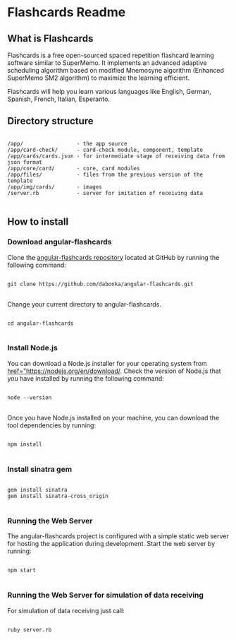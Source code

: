 <h1>Flashcards Readme</h1>

<h2>What is Flashcards</h2>

Flashcards is a free open-sourced spaced repetition flashcard learning software similar to SuperMemo. It implements an advanced adaptive scheduling algorithm based on modified Mnemosyne algorithm (Enhanced SuperMemo SM2 algorithm) to maximize the learning efficient.

Flashcards will help you learn various languages like English, German, Spanish, French, Italian, Esperanto.

<h2>Directory structure</h2>

<pre>
<code>
/app/                 - the app source
/app/card-check/      - card-check module, component, template
/app/cards/cards.json - for intermediate stage of receiving data from json format
/app/core/card/       - core, card modules
/app/files/           - files from the previous version of the template
/app/img/cards/       - images
/server.rb            - server for imitation of receiving data
</code>
</pre>
<h2>How to install</h2>
<h3>Download angular-flashcards</h3>
Clone the <a href ="https://github.com/dabonka/angular-flashcards/">angular-flashcards repository</a> located at GitHub by running the following command:

<pre>
<code>
git clone https://github.com/dabonka/angular-flashcards.git
</code>
</pre>
Change your current directory to angular-flashcards.
<pre>
<code>
cd angular-flashcards
</code>
</pre>
<h3>Install Node.js</h3>
You can download a Node.js installer for your operating system from <a href="https://nodejs.org/en/download/">href="https://nodejs.org/en/download/</a>.
Check the version of Node.js that you have installed by running the following command:
<pre>
<code>
node --version
</code>
</pre>
Once you have Node.js installed on your machine, you can download the tool dependencies by running:
<pre>
<code>
npm install
</code>
</pre>
<h3>Install sinatra gem</h3>
<pre>
<code>
gem install sinatra
gem install sinatra-cross_origin
</code>
</pre>

<h3>Running the Web Server</h3>
The angular-flashcards project is configured with a simple static web server for hosting the application during development. Start the web server by running:
<pre>
<code>
npm start
</code>
</pre>
<h3>Running the Web Server for simulation of data receiving</h3>
For simulation of data receiving just call:
<pre>
<code>
ruby server.rb
</code>
</pre>
